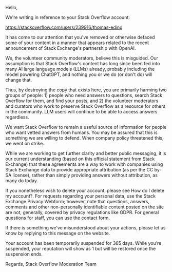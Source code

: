 Hello,

We're writing in reference to your Stack Overflow account:

https://stackoverflow.com/users/239916/thomas-eding

It has come to our attention that you've removed or otherwise defaced some of your content in a manner that appears related to the recent announcement of Stack Exchange's partnership with OpenAI.

We, the volunteer community moderators, believe this is misguided. Our assumption is that Stack Overflow's content has long since been fed into many AI large language models (LLMs) already, probably including the model powering ChatGPT, and nothing you or we do (or don't do) will change that.

Thus, by destroying the copy that exists here, you are primarily harming two groups of people: 1) people who need answers to questions, search Stack Overflow for them, and find your posts, and 2) the volunteer moderators and curators who work to preserve Stack Overflow as a resource for others in the community. LLM users will continue to be able to access answers regardless.

We want Stack Overflow to remain a useful source of information for people who want vetted answers from humans. You may be assured that this is something we are willing to defend. When company policy threatened this, we went on strike.

While we are working to get further clarity and better public messaging, it is our current understanding (based on this official statement from Stack Exchange) that these agreements are a way to work with companies using Stack Exchange data to provide appropriate attribution (as per the CC by-SA license), rather than simply providing answers without attribution, as many do today.

If you nonetheless wish to delete your account, please see How do I delete my account?. For requests regarding your personal data, use the Stack Exchange Privacy Webform; however, note that questions, answers, comments and other non-personally identifiable content posted on the site are not, generally, covered by privacy regulations like GDPR. For general questions for staff, you can use the contact form.

If there is something we've misunderstood about your actions, please let us know by replying to this message on the website.

Your account has been temporarily suspended for 365 days. While you’re suspended, your reputation will show as 1 but will be restored once the suspension ends.

Regards,
Stack Overflow Moderation Team
